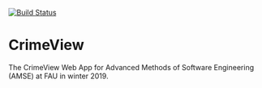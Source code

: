 [![Build Status](https://travis-ci.com/Kexplx/CrimeView.svg?branch=develop)](https://travis-ci.com/Kexplx/CrimeView)

# CrimeView
The CrimeView Web App for Advanced Methods of Software Engineering (AMSE) at FAU in winter 2019.